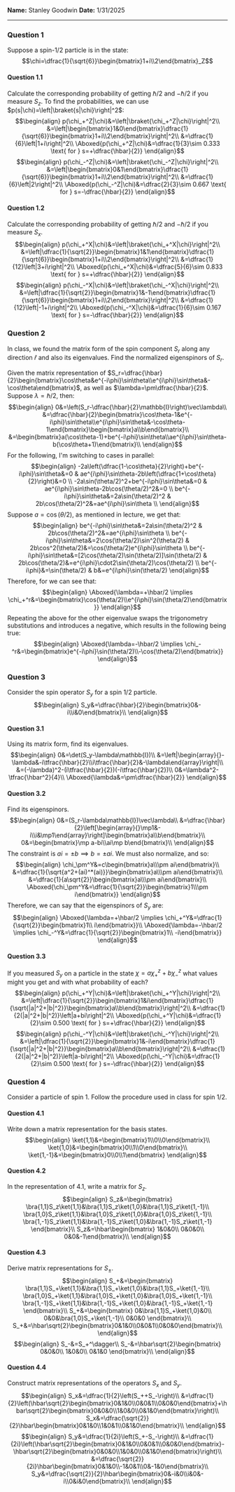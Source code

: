 **Name:** Stanley Goodwin
**Date:** 1/31/2025

---
### Question 1
Suppose a spin-$1/2$ particle is in the state:
$$\chi=\dfrac{1}{\sqrt{6}}\begin{bmatrix}1+i\\2\end{bmatrix}_Z$$
#### Question 1.1
Calculate the corresponding probability of getting $\hbar/2$ and $-\hbar/2$ if you measure $S_z$.
To find the probabilities, we can use $p(s|\chi)=\left|\braket{s|\chi}\right|^2$:
$$\begin{align}
p(\chi_+^Z|\chi)&=\left|\braket{\chi_+^Z|\chi}\right|^2\\
&=\left|\begin{bmatrix}1&0\end{bmatrix}\dfrac{1}{\sqrt{6}}\begin{bmatrix}1+i\\2\end{bmatrix}\right|^2\\
&=\dfrac{1}{6}\left|1+i\right|^2\\
\Aboxed{p(\chi_+^Z|\chi)&=\dfrac{1}{3}\sim 0.333 \text{ for } s=+\dfrac{\hbar}{2}}
\end{align}$$
$$\begin{align}
p(\chi_-^Z|\chi)&=\left|\braket{\chi_-^Z|\chi}\right|^2\\
&=\left|\begin{bmatrix}0&1\end{bmatrix}\dfrac{1}{\sqrt{6}}\begin{bmatrix}1+i\\2\end{bmatrix}\right|^2\\
&=\dfrac{1}{6}\left|2\right|^2\\
\Aboxed{p(\chi_-^Z|\chi)&=\dfrac{2}{3}\sim 0.667 \text{ for } s=-\dfrac{\hbar}{2}}
\end{align}$$
#### Question 1.2
Calculate the corresponding probability of getting $\hbar/2$ and $-\hbar/2$ if you measure $S_x$.
$$\begin{align}
p(\chi_+^X|\chi)&=\left|\braket{\chi_+^X|\chi}\right|^2\\
&=\left|\dfrac{1}{\sqrt{2}}\begin{bmatrix}1&1\end{bmatrix}\dfrac{1}{\sqrt{6}}\begin{bmatrix}1+i\\2\end{bmatrix}\right|^2\\
&=\dfrac{1}{12}\left|3+i\right|^2\\
\Aboxed{p(\chi_+^X|\chi)&=\dfrac{5}{6}\sim 0.833 \text{ for } s=+\dfrac{\hbar}{2}}
\end{align}$$
$$\begin{align}
p(\chi_-^X|\chi)&=\left|\braket{\chi_-^X|\chi}\right|^2\\
&=\left|\dfrac{1}{\sqrt{2}}\begin{bmatrix}1&-1\end{bmatrix}\dfrac{1}{\sqrt{6}}\begin{bmatrix}1+i\\2\end{bmatrix}\right|^2\\
&=\dfrac{1}{12}\left|-1+i\right|^2\\
\Aboxed{p(\chi_-^X|\chi)&=\dfrac{1}{6}\sim 0.167 \text{ for } s=-\dfrac{\hbar}{2}}
\end{align}$$
### Question 2
In class, we found the matrix form of the spin component $S_r$ along any direction $\hat r$ and also its eigenvalues. Find the normalized eigenspinors of $S_r$.

Given the matrix representation of $S_r=\dfrac{\hbar}{2}\begin{bmatrix}\cos\theta&e^{-i\phi}\sin\theta\\e^{i\phi}\sin\theta&-\cos\theta\end{bmatrix}$, as well as $\lambda=\pm\dfrac{\hbar}{2}$.
Suppose $\lambda=\hbar/2$, then:
$$\begin{align}
0&=\left(S_r-\dfrac{\hbar}{2}\mathbb{I}\right)\vec\lambda\\
&=\dfrac{\hbar}{2}\begin{bmatrix}\cos\theta-1&e^{-i\phi}\sin\theta\\e^{i\phi}\sin\theta&-\cos\theta-1\end{bmatrix}\begin{bmatrix}a\\b\end{bmatrix}\\
&=\begin{bmatrix}a(\cos\theta-1)+be^{-i\phi}\sin\theta\\ae^{i\phi}\sin\theta-b(\cos\theta+1)\end{bmatrix}\\
\end{align}$$
For the following, I'm switching to cases in parallel:
$$\begin{align}
-2a\left(\dfrac{1-\cos\theta}{2}\right)+be^{-i\phi}\sin\theta&=0 &
ae^{i\phi}\sin\theta-2b\left(\dfrac{1+\cos\theta}{2}\right)&=0 \\
-2a\sin(\theta/2)^2+be^{-i\phi}\sin\theta&=0 &
ae^{i\phi}\sin\theta-2b\cos(\theta/2)^2&=0 \\
be^{-i\phi}\sin\theta&=2a\sin(\theta/2)^2 &
2b\cos(\theta/2)^2&=ae^{i\phi}\sin\theta \\
\end{align}$$
Suppose $a=\cos(\theta/2)$, as mentioned in lecture, we get that:
$$\begin{align}
be^{-i\phi}\sin\theta&=2a\sin(\theta/2)^2 &
2b\cos(\theta/2)^2&=ae^{i\phi}\sin\theta \\
be^{-i\phi}\sin\theta&=2\cos(\theta/2)\sin^2(\theta/2) &
2b\cos^2(\theta/2)&=\cos(\theta/2)e^{i\phi}\sin\theta \\
be^{-i\phi}\sin\theta&=[2\cos(\theta/2)\sin(\theta/2)]\sin(\theta/2) &
2b\cos(\theta/2)&=e^{i\phi}\cdot2\sin(\theta/2)\cos(\theta/2) \\
be^{-i\phi}&=\sin(\theta/2) &
b&=e^{i\phi}\sin(\theta/2)
\end{align}$$
Therefore, for we can see that:
$$\begin{align}
\Aboxed{\lambda=+\hbar/2 \implies \chi_+^r&=\begin{bmatrix}\cos(\theta/2)\\e^{i\phi}\sin(\theta/2)\end{bmatrix}}
\end{align}$$
Repeating the above for the other eigenvalue swaps the trigonometry substitutions and introduces a negative, which results in the following being true:
$$\begin{align}
\Aboxed{\lambda=-\hbar/2 \implies \chi_-^r&=\begin{bmatrix}e^{-i\phi}\sin(\theta/2)\\-\cos(\theta/2)\end{bmatrix}}
\end{align}$$
### Question 3
Consider the spin operator $S_y$ for a spin $1/2$ particle.
$$\begin{align}
S_y&=\dfrac{\hbar}{2}\begin{bmatrix}0&-i\\i&0\end{bmatrix}\\
\end{align}$$
#### Question 3.1
Using its matrix form, find its eigenvalues.
$$\begin{align}
0&=\det(S_y-\lambda\mathbb{I})\\
&=\left|\begin{array}{}-\lambda&-i\tfrac{\hbar}{2}\\i\tfrac{\hbar}{2}&-\lambda\end{array}\right|\\
&=(-\lambda)^2-(i\tfrac{\hbar}{2})(-i\tfrac{\hbar}{2})\\
0&=\lambda^2-\tfrac{\hbar^2}{4}\\
\Aboxed{\lambda&=\pm\dfrac{\hbar}{2}}
\end{align}$$
#### Question 3.2
Find its eigenspinors.
$$\begin{align}
0&=(S_r-\lambda\mathbb{I})\vec\lambda\\
&=\dfrac{\hbar}{2}\left[\begin{array}{}\mp1&-i\\i&\mp1\end{array}\right]\begin{bmatrix}a\\b\end{bmatrix}\\
0&=\begin{bmatrix}\mp a-bi\\ai\mp b\end{bmatrix}\\
\end{align}$$
The constraint is $ai=\pm b\implies b=\pm ai$. We must also normalize, and so:
$$\begin{align}
\chi_\pm^Y&=c\begin{bmatrix}a\\\pm ai\end{bmatrix}\\
&=\dfrac{1}{\sqrt{a^2+(ai)^*(ai)}}\begin{bmatrix}a\\\pm ai\end{bmatrix}\\
&=\dfrac{1}{a\sqrt{2}}\begin{bmatrix}a\\\pm ai\end{bmatrix}\\
\Aboxed{\chi_\pm^Y&=\dfrac{1}{\sqrt{2}}\begin{bmatrix}1\\\pm i\end{bmatrix}}
\end{align}$$
Therefore, we can say that the eigenspinors of $S_y$ are:
$$\begin{align}
\Aboxed{\lambda=+\hbar/2 \implies \chi_+^Y&=\dfrac{1}{\sqrt{2}}\begin{bmatrix}1\\ i\end{bmatrix}}\\
\Aboxed{\lambda=-\hbar/2 \implies \chi_-^Y&=\dfrac{1}{\sqrt{2}}\begin{bmatrix}1\\ -i\end{bmatrix}}
\end{align}$$
#### Question 3.3
If you measured $S_y$ on a particle in the state $\chi=a\chi_+^z+b\chi_-^z$ what values might you get and with what probability of each?
$$\begin{align}
p(\chi_+^Y|\chi)&=\left|\braket{\chi_+^Y|\chi}\right|^2\\
&=\left|\dfrac{1}{\sqrt{2}}\begin{bmatrix}1&i\end{bmatrix}\dfrac{1}{\sqrt{|a|^2+|b|^2}}\begin{bmatrix}a\\b\end{bmatrix}\right|^2\\
&=\dfrac{1}{2(|a|^2+|b|^2)}\left|a+bi\right|^2\\
\Aboxed{p(\chi_+^Y|\chi)&=\dfrac{1}{2}\sim 0.500 \text{ for } s=+\dfrac{\hbar}{2}}
\end{align}$$
$$\begin{align}
p(\chi_-^Y|\chi)&=\left|\braket{\chi_-^Y|\chi}\right|^2\\
&=\left|\dfrac{1}{\sqrt{2}}\begin{bmatrix}1&-i\end{bmatrix}\dfrac{1}{\sqrt{|a|^2+|b|^2}}\begin{bmatrix}a\\b\end{bmatrix}\right|^2\\
&=\dfrac{1}{2(|a|^2+|b|^2)}\left|a-bi\right|^2\\
\Aboxed{p(\chi_-^Y|\chi)&=\dfrac{1}{2}\sim 0.500 \text{ for } s=-\dfrac{\hbar}{2}}
\end{align}$$
### Question 4
Consider a particle of spin $1$. Follow the procedure used in class for spin $1/2$.
#### Question 4.1
Write down a matrix representation for the basis states.
$$\begin{align}
\ket{1,1}&=\begin{bmatrix}1\\0\\0\end{bmatrix}\\
\ket{1,0}&=\begin{bmatrix}0\\1\\0\end{bmatrix}\\
\ket{1,-1}&=\begin{bmatrix}0\\0\\1\end{bmatrix}
\end{align}$$
#### Question 4.2
In the representation of 4.1, write a matrix for $S_z$.
$$\begin{align}
S_z&=\begin{bmatrix}
\bra{1,1}S_z\ket{1,1}&\bra{1,1}S_z\ket{1,0}&\bra{1,1}S_z\ket{1,-1}\\
\bra{1,0}S_z\ket{1,1}&\bra{1,0}S_z\ket{1,0}&\bra{1,0}S_z\ket{1,-1}\\
\bra{1,-1}S_z\ket{1,1}&\bra{1,-1}S_z\ket{1,0}&\bra{1,-1}S_z\ket{1,-1}
\end{bmatrix}\\
S_z&=\hbar\begin{bmatrix}
1&0&0\\
0&0&0\\
0&0&-1\end{bmatrix}\\
\end{align}$$
#### Question 4.3
Derive matrix representations for $S_\pm$.
$$\begin{align}
S_+&=\begin{bmatrix}
\bra{1,1}S_+\ket{1,1}&\bra{1,1}S_+\ket{1,0}&\bra{1,1}S_+\ket{1,-1}\\
\bra{1,0}S_+\ket{1,1}&\bra{1,0}S_+\ket{1,0}&\bra{1,0}S_+\ket{1,-1}\\
\bra{1,-1}S_+\ket{1,1}&\bra{1,-1}S_+\ket{1,0}&\bra{1,-1}S_+\ket{1,-1}
\end{bmatrix}\\
S_+&=\begin{bmatrix}
0&\bra{1,1}S_+\ket{1,0}&0\\
0&0&\bra{1,0}S_+\ket{1,-1}\\
0&0&0
\end{bmatrix}\\
S_+&=\hbar\sqrt{2}\begin{bmatrix}0&1&0\\0&0&1\\0&0&0\end{bmatrix}\\
\end{align}$$
$$\begin{align}
S_-&=S_+^\dagger\\
S_-&=\hbar\sqrt{2}\begin{bmatrix}
0&0&0\\
1&0&0\\
0&1&0
\end{bmatrix}\\
\end{align}$$

#### Question 4.4
Construct matrix representations of the operators $S_x$ and $S_y$.
$$\begin{align}
S_x&=\dfrac{1}{2}\left(S_++S_-\right)\\
&=\dfrac{1}{2}\left(\hbar\sqrt{2}\begin{bmatrix}0&1&0\\0&0&1\\0&0&0\end{bmatrix}+\hbar\sqrt{2}\begin{bmatrix}0&0&0\\1&0&0\\0&1&0\end{bmatrix}\right)\\
S_x&=\dfrac{\sqrt{2}}{2}\hbar\begin{bmatrix}0&1&0\\1&0&1\\0&1&0\end{bmatrix}\\
\end{align}$$
$$\begin{align}
S_y&=\dfrac{1}{2i}\left(S_+-S_-\right)\\
&=\dfrac{1}{2i}\left(\hbar\sqrt{2}\begin{bmatrix}0&1&0\\0&0&1\\0&0&0\end{bmatrix}-\hbar\sqrt{2}\begin{bmatrix}0&0&0\\1&0&0\\0&1&0\end{bmatrix}\right)\\
&=\dfrac{\sqrt{2}}{2i}\hbar\begin{bmatrix}0&1&0\\-1&0&1\\0&-1&0\end{bmatrix}\\
S_y&=\dfrac{\sqrt{2}}{2}\hbar\begin{bmatrix}0&-i&0\\i&0&-i\\0&i&0\end{bmatrix}\\
\end{align}$$
